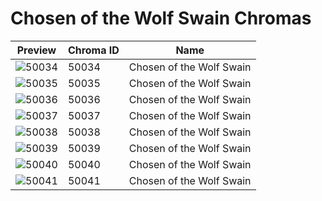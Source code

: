 # Chosen of the Wolf Swain Chromas

| Preview | Chroma ID | Name |
|---------|-----------|------|
| ![50034](https://raw.communitydragon.org/latest/plugins/rcp-be-lol-game-data/global/default/v1/champion-chroma-images/50/50034.png) | 50034 | Chosen of the Wolf Swain |
| ![50035](https://raw.communitydragon.org/latest/plugins/rcp-be-lol-game-data/global/default/v1/champion-chroma-images/50/50035.png) | 50035 | Chosen of the Wolf Swain |
| ![50036](https://raw.communitydragon.org/latest/plugins/rcp-be-lol-game-data/global/default/v1/champion-chroma-images/50/50036.png) | 50036 | Chosen of the Wolf Swain |
| ![50037](https://raw.communitydragon.org/latest/plugins/rcp-be-lol-game-data/global/default/v1/champion-chroma-images/50/50037.png) | 50037 | Chosen of the Wolf Swain |
| ![50038](https://raw.communitydragon.org/latest/plugins/rcp-be-lol-game-data/global/default/v1/champion-chroma-images/50/50038.png) | 50038 | Chosen of the Wolf Swain |
| ![50039](https://raw.communitydragon.org/latest/plugins/rcp-be-lol-game-data/global/default/v1/champion-chroma-images/50/50039.png) | 50039 | Chosen of the Wolf Swain |
| ![50040](https://raw.communitydragon.org/latest/plugins/rcp-be-lol-game-data/global/default/v1/champion-chroma-images/50/50040.png) | 50040 | Chosen of the Wolf Swain |
| ![50041](https://raw.communitydragon.org/latest/plugins/rcp-be-lol-game-data/global/default/v1/champion-chroma-images/50/50041.png) | 50041 | Chosen of the Wolf Swain |